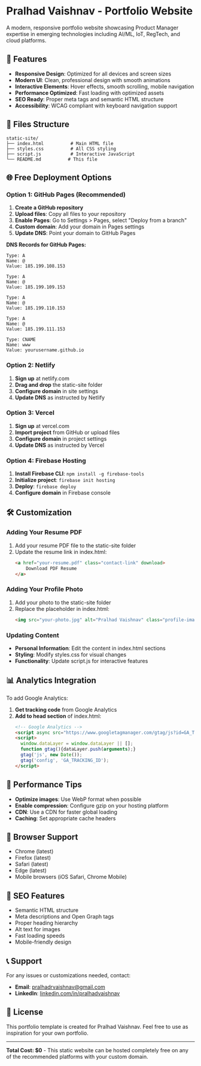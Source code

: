 # Pralhad Vaishnav - Portfolio Website

A modern, responsive portfolio website showcasing Product Manager expertise in emerging technologies including AI/ML, IoT, RegTech, and cloud platforms.

## 🚀 Features

- **Responsive Design**: Optimized for all devices and screen sizes
- **Modern UI**: Clean, professional design with smooth animations
- **Interactive Elements**: Hover effects, smooth scrolling, mobile navigation
- **Performance Optimized**: Fast loading with optimized assets
- **SEO Ready**: Proper meta tags and semantic HTML structure
- **Accessibility**: WCAG compliant with keyboard navigation support

## 📁 Files Structure

```
static-site/
├── index.html          # Main HTML file
├── styles.css          # All CSS styling
├── script.js           # Interactive JavaScript
└── README.md          # This file
```

## 🌐 Free Deployment Options

### Option 1: GitHub Pages (Recommended)

1. **Create a GitHub repository**
2. **Upload files**: Copy all files to your repository
3. **Enable Pages**: Go to Settings > Pages, select "Deploy from a branch"
4. **Custom domain**: Add your domain in Pages settings
5. **Update DNS**: Point your domain to GitHub Pages

**DNS Records for GitHub Pages:**
```
Type: A
Name: @
Value: 185.199.108.153

Type: A
Name: @
Value: 185.199.109.153

Type: A
Name: @
Value: 185.199.110.153

Type: A
Name: @
Value: 185.199.111.153

Type: CNAME
Name: www
Value: yourusername.github.io
```

### Option 2: Netlify

1. **Sign up** at netlify.com
2. **Drag and drop** the static-site folder
3. **Configure domain** in site settings
4. **Update DNS** as instructed by Netlify

### Option 3: Vercel

1. **Sign up** at vercel.com
2. **Import project** from GitHub or upload files
3. **Configure domain** in project settings
4. **Update DNS** as instructed by Vercel

### Option 4: Firebase Hosting

1. **Install Firebase CLI**: `npm install -g firebase-tools`
2. **Initialize project**: `firebase init hosting`
3. **Deploy**: `firebase deploy`
4. **Configure domain** in Firebase console

## 🛠️ Customization

### Adding Your Resume PDF

1. Add your resume PDF file to the static-site folder
2. Update the resume link in index.html:
   ```html
   <a href="your-resume.pdf" class="contact-link" download>
       Download PDF Resume
   </a>
   ```

### Adding Your Profile Photo

1. Add your photo to the static-site folder
2. Replace the placeholder in index.html:
   ```html
   <img src="your-photo.jpg" alt="Pralhad Vaishnav" class="profile-image">
   ```

### Updating Content

- **Personal Information**: Edit the content in index.html sections
- **Styling**: Modify styles.css for visual changes
- **Functionality**: Update script.js for interactive features

## 📊 Analytics Integration

To add Google Analytics:

1. **Get tracking code** from Google Analytics
2. **Add to head section** of index.html:
   ```html
   <!-- Google Analytics -->
   <script async src="https://www.googletagmanager.com/gtag/js?id=GA_TRACKING_ID"></script>
   <script>
     window.dataLayer = window.dataLayer || [];
     function gtag(){dataLayer.push(arguments);}
     gtag('js', new Date());
     gtag('config', 'GA_TRACKING_ID');
   </script>
   ```

## 🔧 Performance Tips

- **Optimize images**: Use WebP format when possible
- **Enable compression**: Configure gzip on your hosting platform
- **CDN**: Use a CDN for faster global loading
- **Caching**: Set appropriate cache headers

## 📱 Browser Support

- Chrome (latest)
- Firefox (latest)
- Safari (latest)
- Edge (latest)
- Mobile browsers (iOS Safari, Chrome Mobile)

## 🎯 SEO Features

- Semantic HTML structure
- Meta descriptions and Open Graph tags
- Proper heading hierarchy
- Alt text for images
- Fast loading speeds
- Mobile-friendly design

## 📞 Support

For any issues or customizations needed, contact:
- **Email**: pralhadrvaishnav@gmail.com
- **LinkedIn**: [linkedin.com/in/pralhadvaishnav](https://www.linkedin.com/in/pralhadvaishnav/)

## 📄 License

This portfolio template is created for Pralhad Vaishnav. Feel free to use as inspiration for your own portfolio.

---

**Total Cost: $0** - This static website can be hosted completely free on any of the recommended platforms with your custom domain.